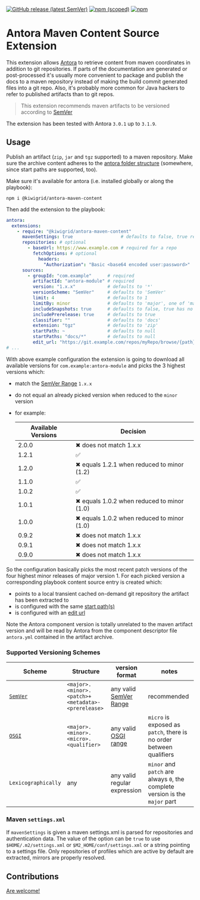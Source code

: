 [![GitHub release (latest SemVer)](https://img.shields.io/github/v/release/kiwigrid/antora-maven-content-extension?style=flat)](https://github.com/kiwigridantora-maven-content-extension/releases)
[![npm (scoped)](https://img.shields.io/npm/v/@kiwigrid/antora-maven-content)](https://www.npmjs.com/package/@kiwigrid/antora-maven-content)
[![npm](https://img.shields.io/npm/dm/@kiwigrid/antora-maven-content)](https://www.npmjs.com/package/@kiwigrid/antora-maven-content)

# Antora Maven Content Source Extension

This extension allows [Antora](https://antora.org/) to retrieve content from maven coordinates in addition to git repositories.
If parts of the documentation are generated or post-processed it's usually more convenient to package and publish the docs to a maven repository instead of making the build commit generated files into a git repo.
Also, it's probably more common for Java hackers to refer to published artifacts than to git repos.

> This extension recommends maven artifacts to be versioned according to [SemVer](https://www.npmjs.com/package/semver)

The extension has been tested with Antora `3.0.1` up to `3.1.9`.

## Usage

Publish an artifact (`zip`, `jar` and `tgz` supported) to a maven repository. Make sure the archive content adheres to
the [antora folder structure](https://docs.antora.org/antora/3.0/standard-directories/) (somewhere, since start paths
are supported, too).

Make sure it's available for antora (i.e. installed globally or along the playbook):

```shell
npm i @kiwigrid/antora-maven-content
```
Then add the extension to the playbook:

```yaml
antora:
  extensions:
    - require: "@kiwigrid/antora-maven-content"
      mavenSettings: true                  # defaults to false, true resolves to '$HOME/.m2/settings.xml' or '$M2_HOME/conf/settings.xml', a string is taken as is
      repositories: # optional
        - baseUrl: https://www.example.com # required for a repo
          fetchOptions: # optional
            headers:
              "Authorization": "Basic <base64 encoded user:password>"
      sources:
        - groupId: "com.example"      # required
          artifactId: "antora-module" # required
          version: "1.x.x"            # defaults to '*'
          versionScheme: "SemVer"     # defaults to 'SemVer' 
          limit: 4                    # defaults to 1
          limitBy: minor              # defaults to 'major', one of 'major', 'minor', 'patch', 'any'
          includeSnapshots: true      # defaults to false, true has no effect if includePrerelease is false as SNAPSHOTS are SemVer pre releases
          includePrerelease: true     # defaults to true
          classifier: ""              # defaults to 'docs'
          extension: "tgz"            # defaults to 'zip'
          startPath: ~                # defaults to null
          startPaths: "docs/*"        # defaults to null
          edit_url: "https://git.example.com/repos/myRepo/browse/{path}" # defaults to false
# ...
```

With above example configuration the extension is going to download all available versions for `com.example:antora-module` and picks the 3 highest versions which:

* match the [SemVer Range](https://www.npmjs.com/package/semver#user-content-ranges) `1.x.x`
* do not equal an already picked version when reduced to the `minor` version
* for example:
    
    | Available Versions | Decision                                   |
    |--------------------|--------------------------------------------|
    | 2.0.0              | ✖ does not match 1.x.x                     |
    | 1.2.1              | ✅                                          |
    | 1.2.0              | ✖ equals 1.2.1 when reduced to minor (1.2) |
    | 1.1.0              | ✅                                          |
    | 1.0.2              | ✅                                          |
    | 1.0.1              | ✖ equals 1.0.2 when reduced to minor (1.0) |
    | 1.0.0              | ✖ equals 1.0.2 when reduced to minor (1.0) |
    | 0.9.2              | ✖ does not match 1.x.x                     |
    | 0.9.1              | ✖ does not match 1.x.x                     |
    | 0.9.0              | ✖ does not match 1.x.x                     |

So the configuration basically picks the most recent patch versions of the four highest minor releases of major version 1.
For each picked version a corresponding playbook content source entry is created which:

* points to a local transient cached on-demand git repository the artifact has been extracted to
* is configured with the same [start path(s)](https://docs.antora.org/antora/3.0/playbook/content-source-start-paths/)
* is configured with an [edit url](https://docs.antora.org/antora/latest/playbook/content-edit-url/)

Note the Antora component version is totally unrelated to the maven artifact version and will be read by Antora from the component descriptor file `antora.yml` contained in the artifact archive.

### Supported Versioning Schemes

| Scheme                                                                                                                             | Structure                                         | version format                                                                                                                                   | notes                                                                        |
|------------------------------------------------------------------------------------------------------------------------------------|---------------------------------------------------|--------------------------------------------------------------------------------------------------------------------------------------------------|------------------------------------------------------------------------------|
| [`SemVer`](https://semver.org/)                                                                                                    | `<major>.<minor>.<patch>+<metadata>-<prerelease>` | any valid [SemVer Range](https://www.npmjs.com/package/semver#ranges)                                                                            | recommended                                                                  |
| [`OSGI`](https://www.eclipse.org/virgo/documentation/virgo-documentation-3.7.0.M01/docs/virgo-user-guide/html/ch02s02.html#d0e341) | `<major>.<minor>.<micro>.<qualifier>`             | any valid [OSGI range](https://www.eclipse.org/virgo/documentation/virgo-documentation-3.7.0.M01/docs/virgo-user-guide/html/ch02s02.html#d0e404) | `micro` is exposed as `patch`, there is no order between qualifiers          |
| `Lexicographically`                                                                                                                | any                                               | any valid regular expression                                                                                                                     | `minor` and `patch` are always `0`, the complete version is the `major` part |

### Maven `settings.xml`

If `mavenSettings` is given a maven settings.xml is parsed for repositories and authentication data. The value of the
option can be `true` to use `$HOME/.m2/settings.xml` or `$M2_HOME/conf/settings.xml` or a string pointing to a settings
file. Only repositories of profiles which are active by default are extracted, mirrors are properly resolved.

## Contributions

[Are welcome!](CONTRIBUTING.md)
